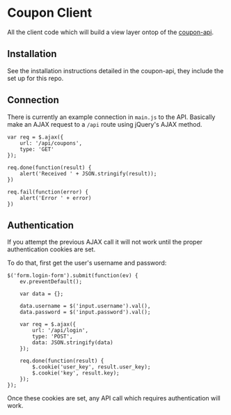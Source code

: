 # Coupon Client

All the client code which will build a view layer ontop of the [coupon-api](https://github.com/ecse428/coupon-api).

## Installation

See the installation instructions detailed in the coupon-api, they include the set up for this repo.

## Connection

There is currently an example connection in ```main.js``` to the API. Basically make an AJAX request to a ```/api``` route using jQuery's AJAX method.

```
var req = $.ajax({
	url: '/api/coupons',
	type: 'GET'
});

req.done(function(result) {
	alert('Received ' + JSON.stringify(result));
})

req.fail(function(error) {
	alert('Error ' + error)
})
```

## Authentication

If you attempt the previous AJAX call it will not work until the proper authentication cookies are set.

To do that, first get the user's username and password:

```
$('form.login-form').submit(function(ev) {
	ev.preventDefault();
	
	var data = {};
	
	data.username = $('input.username').val(),
	data.password = $('input.password').val();
		
	var req = $.ajax({
		url: '/api/login',
		type: 'POST',
		data: JSON.stringify(data)
	});
	
	req.done(function(result) {
		$.cookie('user_key', result.user_key);
		$.cookie('key', result.key);
	});
});
```

Once these cookies are set, any API call which requires authentication will work.